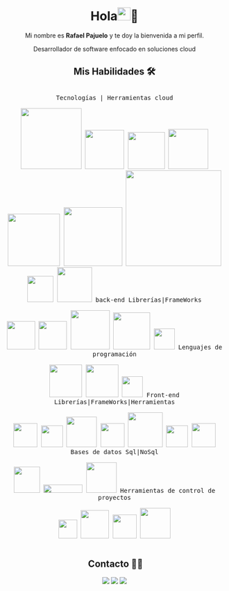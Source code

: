 <div align="center">

# Hola<img src = "https://raw.githubusercontent.com/MartinHeinz/MartinHeinz/master/wave.gif" width = 30px>🎉

Mi nombre es **Rafael Pajuelo** y te doy la bienvenida a mi perfil.


Desarrollador de software enfocado en soluciones cloud 

## **Mis Habilidades 🛠️**



 <p style="display: inline-block;" align="center">
    <kbd>
    <kbd>Tecnologías | Herramientas cloud</kbd>
    <br>
    <br>
    <img width="140px" src="https://img.shields.io/badge/Amazon%20Web%20Services-232F3E?logo=amazonwebservices&logoColor=fff&style=for-the-badge"/>
    <img width="90px" src="https://img.shields.io/badge/Amazon%20EC2-232F3E?logo=amazonec2&logoColor=fff&style=for-the-badge"/>
    <img width="85px" src="https://img.shields.io/badge/Amazon%20S3-232F3E?logo=amazons3&logoColor=fff&style=for-the-badge"/>
    <img width="92px" src="https://img.shields.io/badge/Amazon%20RDS-232F3E?logo=amazonrds&logoColor=fff&style=for-the-badge"/>
     <img width="120px" src="https://img.shields.io/badge/Amazon%20Route%2053-232F3E?logo=amazonroute53&logoColor=fff&style=for-the-badge"/>
    <img width="135px" src="https://img.shields.io/badge/Amazon%20DocumentDB-232F3E?logo=amazondocumentdb&logoColor=fff&style=for-the-badge"/>
    <img width="220px" src="https://img.shields.io/badge/Amazon%20Identity%20Access%20Management-232F3E?logo=amazoniam&logoColor=fff&style=for-the-badge"/>
    <img width="60px" src="https://img.shields.io/badge/Docker-2496ED?logo=docker&logoColor=fff&style=for-the-badge"/>
      <img width="80px" src="https://img.shields.io/badge/Kubernetes-326CE5?logo=kubernetes&logoColor=fff&style=for-the-badge"/>
  </kbd>
   <kbd>
    <kbd> back-end Librerías|FrameWorks</kbd>
    <br>
    <br>
       <img width="65px" src="https://img.shields.io/badge/Node%20js-000000?style=for-the-badge&logo=nodedotjs&logoColor=white" /> 
     <img width="65px" src="https://img.shields.io/badge/ts--node-000000?style=for-the-badge&logo=ts-node&logoColor=white" /> 	
     <img width="90px" src="https://img.shields.io/badge/Spring_Boot-000000?style=for-the-badge&logo=spring-boot" /> 
     <img width="85px" src="https://img.shields.io/badge/Express%20js-000000?style=for-the-badge&logo=express&logoColor=white" /> 
      <img width="48px" src="https://img.shields.io/badge/JWT-black?style=for-the-badge&logo=JSON%20web%20tokens" /> 
  </kbd>
  <kbd>
    <kbd>Lenguajes de programación</kbd>
    <br>
    <br>
    <img width="75px" src="https://img.shields.io/badge/JavaScript-F7DF1E?style=for-the-badge&logo=javascript&logoColor=black" />
    <img width="75px" src="https://img.shields.io/badge/TypeScript-007ACC?style=for-the-badge&logo=typescript&logoColor=white" />
      <img width="48px" src="https://img.shields.io/badge/Java-000000?style=for-the-badge&logo=openjdk&logoColor=white" />
  </kbd>
  <kbd>
    <kbd>Front-end Librerías|FrameWorks|Herramientas</kbd>
    <br>
    <br>
    <img width="55px" src="https://img.shields.io/badge/HTML5-E34F26?logo=html5&logoColor=fff&style=for-the-badge" /> 
    <img width="50px" src="https://img.shields.io/badge/CSS3-1572B6?logo=css3&logoColor=fff&style=for-the-badge" /> 
    <img width="70px" src="https://img.shields.io/badge/Angular-0F0F11?logo=angular&logoColor=fff&style=for-the-badge" /> 
    <img width="55px" src="https://img.shields.io/badge/React-61DAFB?logo=react&logoColor=000&style=for-the-badge" />
    <img width="80px" src="https://img.shields.io/badge/Bootstrap-7952B3?logo=bootstrap&logoColor=fff&style=for-the-badge" />
    <img width="50px" src="https://img.shields.io/badge/Sass-C69?logo=sass&logoColor=fff&style=for-the-badge" /> 
    <img width="55px" src="https://img.shields.io/badge/Figma-F24E1E?logo=figma&logoColor=fff&style=for-the-badge" /> 
  </kbd>
 
  <br>
  <kbd>
    <kbd>Bases de datos Sql|NoSql</kbd>
    <br>
    <br>
    <img width="60px" src="https://img.shields.io/badge/MySQL-000000?style=for-the-badge&logo=mysql&logoColor=white"/>
    <img width="90px" height="19px" src="https://img.shields.io/badge/Microsoft_SQL_Server-000000?style=for-the-badge&logo=microsoft-sql-server&logoColor=white" />
       <img width="70px" src="https://img.shields.io/badge/MongoDB-000000?style=for-the-badge&logo=mongodb&logoColor=white" />
  </kbd>



  
  <kbd>
    <kbd>Herramientas de control de proyectos</kbd>
    <br>
    <br>
    <img width="43px" src="https://img.shields.io/badge/GIT-E44C30?style=for-the-badge&logo=git&logoColor=white" />
    <img width="65px" src="https://img.shields.io/badge/GitHub-100000?style=for-the-badge&logo=github&logoColor=white" />
    <img width="55px" src="https://img.shields.io/badge/GitLab-FC6D26?logo=gitlab&logoColor=fff&style=for-the-badge" />
    <img width="70px" src="https://img.shields.io/badge/Bitbucket-0052CC?logo=bitbucket&logoColor=fff&style=for-the-badge" />
  </kbd>
 
  </kbd>
  </kbd>
</p>

## **&nbsp;Contacto 🤝🏻**

<p align="center">
<a href="https://rafaelpajuelo.netlify.app/"><img src="https://img.shields.io/badge/-rafaelpajuelo.me-3423A6?style=flat&logo=Google-Chrome&logoColor=white"/></a>
<a href="https://www.linkedin.com/in/rafaelpajuelo/"><img src="https://img.shields.io/badge/-Rafael%20Pajuelo-0077B5?style=flat&logo=Linkedin&logoColor=white"/></a>
<a href="mailto:rafaelpajuelot@gmail.com"><img src="https://img.shields.io/badge/-rafaelpajuelot@gmail.com-D14836?style=flat&logo=Gmail&logoColor=white"/></a>

</p>


